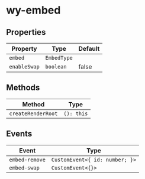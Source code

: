 # wy-embed

## Properties

| Property     | Type        | Default |
|--------------|-------------|---------|
| `embed`      | `EmbedType` |         |
| `enableSwap` | `boolean`   | false   |

## Methods

| Method             | Type       |
|--------------------|------------|
| `createRenderRoot` | `(): this` |

## Events

| Event          | Type                           |
|----------------|--------------------------------|
| `embed-remove` | `CustomEvent<{ id: number; }>` |
| `embed-swap`   | `CustomEvent<{}>`              |
